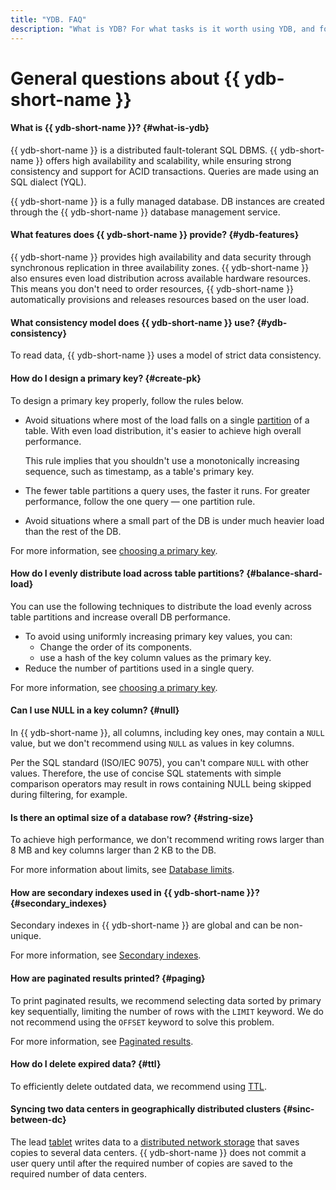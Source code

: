 ```yaml
---
title: "YDB. FAQ"
description: "What is YDB? For what tasks is it worth using YDB, and for which virtual machines with databases? What part of the management and maintenance of databases does YDB take on? Answers to these and other questions in this article."
---
```


# General questions about {{ ydb-short-name }}

#### What is {{ ydb-short-name }}? {#what-is-ydb}

{{ ydb-short-name }} is a distributed fault-tolerant SQL DBMS. {{ ydb-short-name }} offers high availability and scalability, while ensuring strong consistency and support for ACID transactions. Queries are made using an SQL dialect (YQL).

{{ ydb-short-name }} is a fully managed database. DB instances are created through the {{ ydb-short-name }} database management service.

#### What features does {{ ydb-short-name }} provide? {#ydb-features}

{{ ydb-short-name }} provides high availability and data security through synchronous replication in three availability zones. {{ ydb-short-name }} also ensures even load distribution across available hardware resources. This means you don't need to order resources, {{ ydb-short-name }}  automatically provisions and releases resources based on the user load.

#### What consistency model does {{ ydb-short-name }} use?  {#ydb-consistency}

To read data, {{ ydb-short-name }} uses a model of strict data consistency.

#### How do I design a primary key? {#create-pk}

To design a primary key properly, follow the rules below.

* Avoid situations where most of the load falls on a single [partition](../../concepts/datamodel/table.md#partitioning) of a table. With even load distribution, it's easier to achieve high overall performance.

  This rule implies that you shouldn't use a monotonically increasing sequence, such as timestamp, as a table's primary key.
* The fewer table partitions a query uses, the faster it runs. For greater performance, follow the one query — one partition rule.
* Avoid situations where a small part of the DB is under much heavier load than the rest of the DB.

For more information, see [choosing a primary key](../../dba/primary-key/index.md).

#### How do I evenly distribute load across table partitions? {#balance-shard-load}

You can use the following techniques to distribute the load evenly across table partitions and increase overall DB performance.

* To avoid using uniformly increasing primary key values, you can:
   * Change the order of its components.
   * use a hash of the key column values as the primary key.
* Reduce the number of partitions used in a single query.

For more information, see [choosing a primary key](../../dba/primary-key/index.md).

#### Can I use NULL in a key column? {#null}

In {{ ydb-short-name }}, all columns, including key ones, may contain a `NULL` value, but we don't recommend using `NULL` as values in key columns.

Per the SQL standard (ISO/IEC 9075), you can't compare `NULL` with other values. Therefore, the use of concise SQL statements with simple comparison operators may result in rows containing NULL being skipped during filtering, for example.

#### Is there an optimal size of a database row? {#string-size}

To achieve high performance, we don't recommend writing rows larger than 8 MB and key columns larger than 2 KB to the DB.

For more information about limits, see [Database limits](../../concepts/limits-ydb.md).

#### How are secondary indexes used in {{ ydb-short-name }}? {#secondary_indexes}

Secondary indexes in {{ ydb-short-name }} are global and can be non-unique.

For more information, see [Secondary indexes](../../concepts/secondary_indexes.md).

#### How are paginated results printed? {#paging}

To print paginated results, we recommend selecting data sorted by primary key sequentially, limiting the number of rows with the `LIMIT` keyword. We do not recommend using the `OFFSET` keyword to solve this problem.

For more information, see [Paginated results](../../dev/paging.md).

#### How do I delete expired data? {#ttl}

To efficiently delete outdated data, we recommend using [TTL](../../concepts/ttl.md).

#### Syncing two data centers in geographically distributed clusters {#sinc-between-dc}

The lead [tablet](../../concepts/cluster/common_scheme_ydb.md#tablets) writes data to a [distributed network storage](../../concepts/cluster/distributed_storage.md) that saves copies to several data centers. {{ ydb-short-name }} does not commit a user query until after the required number of copies are saved to the required number of data centers.
